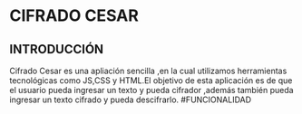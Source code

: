 # CIFRADO CESAR
## INTRODUCCIÓN
Cifrado Cesar es una apliación sencilla ,en la cual utilizamos herramientas tecnológicas como JS,CSS y HTML.El objetivo
de esta aplicación es de que el usuario pueda ingresar un texto y pueda cifrador ,además también pueda ingresar un texto cifrado
y pueda descifrarlo.
#FUNCIONALIDAD
